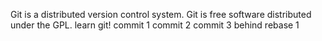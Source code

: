 Git is a distributed version control system. 
Git is free software distributed under the GPL. 
learn git!
commit 1
commit 2
commit 3
behind rebase 1
